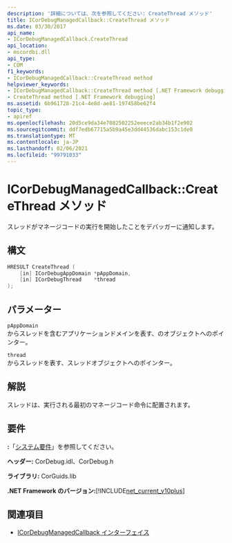 ```yaml
---
description: '詳細については、次を参照してください: CreateThread メソッド'
title: ICorDebugManagedCallback::CreateThread メソッド
ms.date: 03/30/2017
api_name:
- ICorDebugManagedCallback.CreateThread
api_location:
- mscordbi.dll
api_type:
- COM
f1_keywords:
- ICorDebugManagedCallback::CreateThread method
helpviewer_keywords:
- ICorDebugManagedCallback::CreateThread method [.NET Framework debugging]
- CreateThread method [.NET Framework debugging]
ms.assetid: 6b961728-21c4-4e8d-ae81-197458be62f4
topic_type:
- apiref
ms.openlocfilehash: 20d5ce9da34e7082502252eeece2ab34b1f2e902
ms.sourcegitcommit: ddf7edb67715a5b9a45e3dd44536dabc153c1de0
ms.translationtype: MT
ms.contentlocale: ja-JP
ms.lasthandoff: 02/06/2021
ms.locfileid: "99791033"
---
```

# <a name="icordebugmanagedcallbackcreatethread-method"></a>ICorDebugManagedCallback::CreateThread メソッド

スレッドがマネージコードの実行を開始したことをデバッガーに通知します。  
  
## <a name="syntax"></a>構文  
  
```cpp  
HRESULT CreateThread (  
    [in] ICorDebugAppDomain *pAppDomain,  
    [in] ICorDebugThread    *thread  
);  
```  
  
## <a name="parameters"></a>パラメーター  

 `pAppDomain`  
 からスレッドを含むアプリケーションドメインを表す、のオブジェクトへのポインター。  
  
 `thread`  
 からスレッドを表す、スレッドオブジェクトへのポインター。  
  
## <a name="remarks"></a>解説  

 スレッドは、実行される最初のマネージコード命令に配置されます。  
  
## <a name="requirements"></a>要件  

 **:**「[システム要件](../../get-started/system-requirements.md)」を参照してください。  
  
 **ヘッダー:** CorDebug.idl、CorDebug.h  
  
 **ライブラリ:** CorGuids.lib  
  
 **.NET Framework のバージョン:**[!INCLUDE[net_current_v10plus](../../../../includes/net-current-v10plus-md.md)]  
  
## <a name="see-also"></a>関連項目

- [ICorDebugManagedCallback インターフェイス](icordebugmanagedcallback-interface.md)
